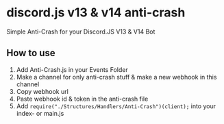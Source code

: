 # discord.js v13 & v14 anti-crash
Simple Anti-Crash for your Discord.JS V13 & V14 Bot
## How to use
1. Add Anti-Crash.js in your Events Folder
2. Make a channel for only anti-crash stuff & make a new webhook in this channel
3. Copy webhook url
4. Paste webhook id & token in the anti-crash file
5. Add ``require("./Structures/Handlers/Anti-Crash")(client);`` into your index- or main.js

